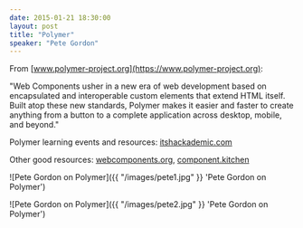 ```yaml
---
date: 2015-01-21 18:30:00
layout: post
title: "Polymer"
speaker: "Pete Gordon"
---
```


From [www.polymer-project.org](https://www.polymer-project.org):

"Web Components usher in a new era of web development based on encapsulated and interoperable custom elements that extend HTML itself. Built atop these new standards, Polymer makes it easier and faster to create anything from a button to a complete application across desktop, mobile, and beyond."

Polymer learning events and resources: [itshackademic.com](http://itshackademic.com/)

Other good resources: [webcomponents.org](http://webcomponents.org/), [component.kitchen](http://component.kitchen/)

![Pete Gordon on Polymer]({{ "/images/pete1.jpg"  }} 'Pete Gordon on Polymer')

![Pete Gordon on Polymer]({{ "/images/pete2.jpg"  }} 'Pete Gordon on Polymer')
